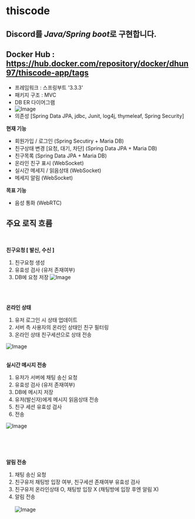 # thiscode

## Discord를 *Java/Spring boot*로 구현합니다.
## Docker Hub : https://hub.docker.com/repository/docker/dhun97/thiscode-app/tags

- 프레임워크 : 스프링부트 '3.3.3'
- 패키지 구조 : MVC
- DB ER 다이어그램
- ![Image](https://github.com/user-attachments/assets/62d7d467-6794-4000-99bf-c0eff50268b3)
- 의존성 [Spring Data JPA, jdbc, Junit, log4j, thymeleaf, Spring Security]

**현재 기능**
- 회원가입 / 로그인 (Spring Secutiry + Maria DB)
- 친구상태 변경 [요청, 대기, 차단] (Spring Data JPA + Maria DB)
- 친구목록 (Spring Data JPA + Maria DB)
- 온라인 친구 표시 (WebSocket)
- 실시간 메세지 / 읽음상태 (WebSocket)
- 메세지 알림 (WebSocket)
  
**목표 기능**
- 음성 통화 (WebRTC)

## 주요 로직 흐름
<br>

  **친구요청 [ 발신, 수신 ]**
  1. 친구요청 생성
  2. 유효성 검사 (유저 존재여부)
  3. DB에 요청 저장
  ![Image](https://github.com/user-attachments/assets/3c3ccfca-645d-4bc4-8442-303d75815d78)

<br><br>
  
  **온라인 상태**
  1. 유저 로그인 시 상태 업데이트
  2. 서버 측 사용자의 온라인 상태인 친구 필터링
  3. 온라인 상태 친구세션으로 상태 전송
     
  ![Image](https://github.com/user-attachments/assets/0f4ead23-7acb-47e5-bcca-1ca1961d8f04)
<br><br>

  **실시간 메시지 전송**
  1. 유저가 서버에 채팅 송신 요청
  2. 유효성 검사 (유저 존재여부)
  3. DB에 메시지 저장
  4. 유저(발신자)에게 메시지 읽음상태 전송
  5. 친구 세션 유효성 검사
  6. 전송

  ![Image](https://github.com/user-attachments/assets/db2c4b2f-ee60-4fdd-bcac-e3ce1e119eb4)
<br><br>
 

<br><br>

  **알림 전송**
  1. 채팅 송신 요청
  2. 친구유저 채팅방 입장 여부, 친구세션 존재여부 유효성 검사 
  3. 친구유저 온라인상태 O, 채팅방 입장 X (채팅방에 입장 후엔 알림 X)
  4. 알림 전송
<br><br>
  ![Image](https://github.com/user-attachments/assets/72bcf7c4-dada-46b8-b88a-d7265128c062)


